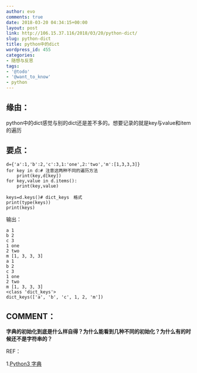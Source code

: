 ```yaml
---
author: evo
comments: true
date: 2018-03-20 04:34:15+00:00
layout: post
link: http://106.15.37.116/2018/03/20/python-dict/
slug: python-dict
title: python中的dict
wordpress_id: 455
categories:
- 随想与反思
tags:
- '@todo'
- '@want_to_know'
- python
---
```


<!-- more -->


## 缘由：


python中的dict感觉与别的dict还是差不多的。想要记录的就是key与value和item的遍历


## 要点：



    
    d={'a':1,'b':2,'c':3,1:'one',2:'two','m':[1,3,3,3]}
    for key in d:# 注意这两种不同的遍历方法
        print(key,d[key])
    for key,value in d.items():
        print(key,value)
    
    keys=d.keys()# dict_keys　格式
    print(type(keys))
    print(keys)


输出：

    
    a 1
    b 2
    c 3
    1 one
    2 two
    m [1, 3, 3, 3]
    a 1
    b 2
    c 3
    1 one
    2 two
    m [1, 3, 3, 3]
    <class 'dict_keys'>
    dict_keys(['a', 'b', 'c', 1, 2, 'm'])




## COMMENT：


**字典的初始化到底是什么样自得？为什么能看到几种不同的初始化？为什么有的时候还不是字符串的？**



REF：

1.[Python3 字典](http://www.runoob.com/python3/python3-dictionary.html)

